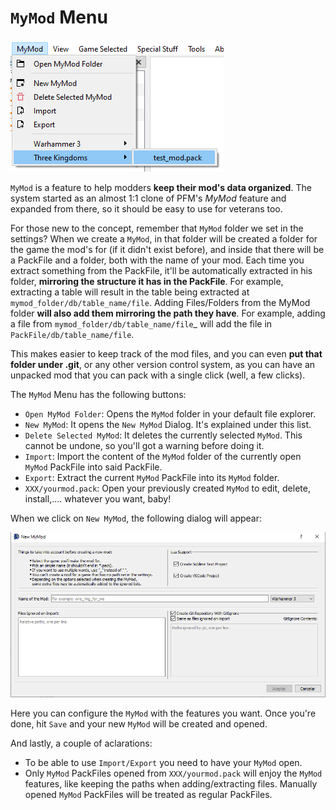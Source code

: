 # `MyMod` Menu

![MyMod.... more like OurMod....](./images/image7.png)

`MyMod` is a feature to help modders **keep their mod's data organized**. The system started as an almost 1:1 clone of PFM's *MyMod* feature and expanded from there, so it should be easy to use for veterans too.

For those new to the concept, remember that `MyMod` folder we set in the settings? When we create a `MyMod`, in that folder will be created a folder for the game the mod's for (if it didn't exist before), and inside that there will be a PackFile and a folder, both with the name of your mod. Each time you extract something from the PackFile, it'll be automatically extracted in his folder, **mirroring the structure it has in the PackFile**. For example, extracting a table will result in the table being extracted at `mymod_folder/db/table_name/file`. Adding Files/Folders from the MyMod folder **will also add them mirroring the path they have**. For example, adding a file from `mymod_folder/db/table_name/file`_ will add the file in `PackFile/db/table_name/file`.

This makes easier to keep track of the mod files, and you can even **put that folder under .git**, or any other version control system, as you can have an unpacked mod that you can pack with a single click (well, a few clicks).

The `MyMod` Menu has the following buttons:
- `Open MyMod Folder`: Opens the `MyMod` folder in your default file explorer.
- `New MyMod`: It opens the `New MyMod` Dialog. It's explained under this list.
- `Delete Selected MyMod`: It deletes the currently selected `MyMod`. This cannot be undone, so you'll got a warning before doing it.
- `Import`: Import the content of the `MyMod` folder of the currently open `MyMod` PackFile into said PackFile.
- `Export`: Extract the current `MyMod` PackFile into its `MyMod` folder.
- `XXX/yourmod.pack`: Open your previously created `MyMod` to edit, delete, install,.... whatever you want, baby!

When we click on `New MyMod`, the following dialog will appear:

![I said OURMOD!!!!](./images/image8.png)

Here you can configure the `MyMod` with the features you want. Once you're done, hit `Save` and your new `MyMod` will be created and opened.

And lastly, a couple of aclarations:
- To be able to use `Import/Export` you need to have your `MyMod` open.
- Only `MyMod` PackFiles opened from `XXX/yourmod.pack` will enjoy the `MyMod` features, like keeping the paths when adding/extracting files. Manually opened `MyMod` PackFiles will be treated as regular PackFiles.
